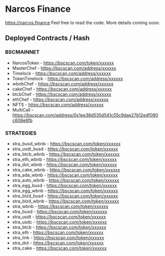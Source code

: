 # Narcos Finance

https://narcos.finance Feel free to read the code. More details coming soon.

## Deployed Contracts / Hash

### BSCMAINNET

- NarcosToken - https://bscscan.com/token/xxxxxx
- MasterChef - https://bscscan.com/address/xxxxxx
- Timelock - https://bscscan.com/address/xxxxxx
- TokenTimelock - https://bscscan.com/address/xxxxxx
- wbnbChef - https://bscscan.com/address/xxxxxx
- cakeChef - https://bscscan.com/address/xxxxxx
- btcbChef - https://bscscan.com/address/xxxxxx
- ethChef - https://bscscan.com/address/xxxxxx
- NFTS - https://bscscan.com/address/xxxxxx
- MultiCall - https://bscscan.com/address/0x1ee38d535d541c55c9dae27b12edf090c608e6fb

### STRATEGIES

- stra_busd_wbnb - https://bscscan.com/token/xxxxxx
- stra_usdt_busd - https://bscscan.com/token/xxxxxx
- stra_btcb_wbnb - https://bscscan.com/token/xxxxxx
- stra_eth_wbnb - https://bscscan.com/token/xxxxxx
- stra_dot_wbnb - https://bscscan.com/token/xxxxxx
- stra_cake_wbnb - https://bscscan.com/token/xxxxxx
- stra_ada_wbnb - https://bscscan.com/token/xxxxxx
- stra_auto_wbnb - https://bscscan.com/token/xxxxxx
- stra_egg_busd - https://bscscan.com/token/xxxxxx
- stra_egg_wbnb - https://bscscan.com/token/xxxxxx
- stra_blzd_busd - https://bscscan.com/token/xxxxxx
- stra_blzd_wbnb - https://bscscan.com/token/xxxxxx
- stra_wbnb - https://bscscan.com/token/xxxxxx
- stra_busd - https://bscscan.com/token/xxxxxx
- stra_usdt - https://bscscan.com/token/xxxxxx
- stra_usdc - https://bscscan.com/token/xxxxxx
- stra_btcb - https://bscscan.com/token/xxxxxx
- stra_eth - https://bscscan.com/token/xxxxxx
- stra_link - https://bscscan.com/token/xxxxxx
- stra_dot - https://bscscan.com/token/xxxxxx
- stra_cake - https://bscscan.com/token/xxxxxx
